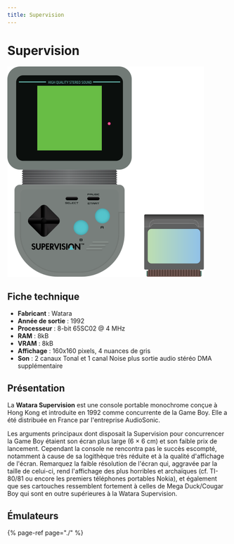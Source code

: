 ```yaml
---
title: Supervision
---
```


# Supervision

![](/migration-images/emulateurs/consoles-portables/supervision/supervision.svg)

## Fiche technique

* **Fabricant** : Watara
* **Année de sortie** : 1992
* **Processeur** : 8-bit 65SC02 @ 4 MHz
* **RAM** : 8kB
* **VRAM** : 8kB
* **Affichage** : 160x160 pixels, 4 nuances de gris
* **Son** : 2 canaux Tonal et 1 canal Noise plus sortie audio stéréo DMA supplémentaire

## Présentation

La **Watara Supervision** est une console portable monochrome conçue à Hong Kong et introduite en 1992 comme concurrente de la Game Boy. Elle a été distribuée en France par l'entreprise AudioSonic.

Les arguments principaux dont disposait la Supervision pour concurrencer la Game Boy étaient son écran plus large \(6 × 6 cm\) et son faible prix de lancement. Cependant la console ne rencontra pas le succès escompté, notamment à cause de sa logithèque très réduite et à la qualité d'affichage de l'écran. Remarquez la faible résolution de l'écran qui, aggravée par la taille de celui-ci, rend l'affichage des plus horribles et archaïques \(cf. TI-80/81 ou encore les premiers téléphones portables Nokia\), et également que ses cartouches ressemblent fortement à celles de Mega Duck/Cougar Boy qui sont en outre supérieures à la Watara Supervision.

## Émulateurs

{% page-ref page="./" %}

